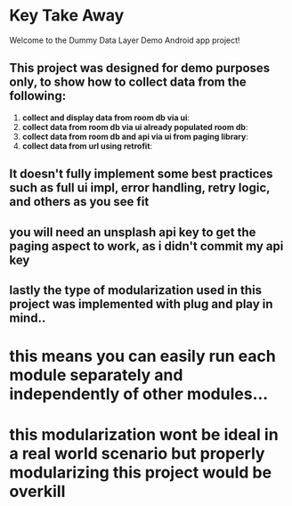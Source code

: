# Key Take Away

Welcome to the Dummy Data Layer Demo Android app project! 

## This project was designed for demo purposes only, to show how to collect data from the following:

1. **collect and display data from room db via ui**:
2. **collect data from room db via ui already populated room db**:
3. **collect data from room db and api via ui from paging library**:
4. **collect data from url using retrofit**:

## It doesn't fully implement some best practices such as full ui impl, error handling, retry logic, and others as you see fit
## you will need an unsplash api key to get the paging aspect to work, as i didn't commit my api key

## lastly the type of modularization used in this project was implemented with plug and play in mind..
# this means you can easily run each module separately and independently of other modules...
# this modularization wont be ideal in a real world scenario but properly modularizing this project would be overkill


``` There you have it folks, feel free to extend this as you like and may the force be with you!

